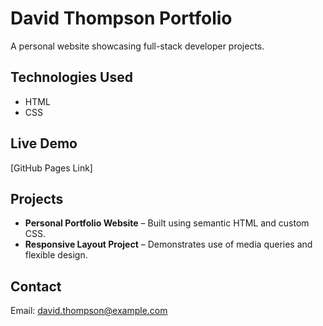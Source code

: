 # David Thompson Portfolio

A personal website showcasing full-stack developer projects.

## Technologies Used
- HTML
- CSS

## Live Demo
[GitHub Pages Link]

## Projects
- **Personal Portfolio Website** – Built using semantic HTML and custom CSS.
- **Responsive Layout Project** – Demonstrates use of media queries and flexible design.

## Contact
Email: david.thompson@example.com
